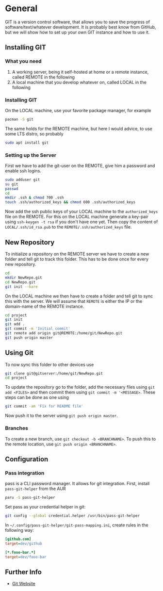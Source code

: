 # General

GIT is a version control software, that allows you to save the progress of software/text/whatever development.
It is probably best know from GitHub, but we will show how to set up your own GIT instance and how to use it.

## Installing GIT

### What you need

1. A working server, being it self-hosted at home or a remote instance, called REMOTE in the following
2. A local machine that you develop whatever on, called LOCAL in the following

### Installing GIT

On the LOCAL machine, use your favorite package manager, for example

```sh
pacman -S git
```

The same holds for the REMOTE machine, but here I would advice, to use some LTS distro, so probably

```sh
sudo apt install git
```

### Setting up the Server

First we have to add the git-user on the REMOTE, give him a password and enable ssh logins.

```sh
sudo adduser git
su git
passwd
cd
mkdir .ssh & chmod 700 .ssh
touch .ssh/authorized_keys && chmod 600 .ssh/authorized_keys
```
Now add the ssh public keys of your LOCAL machine to the `authorized_keys` file on the REMOTE.
For this on the LOCAL machine generate a key-pair using `ssh-keygen -t rsa` if you don't have one yet.
Then copy the content of `LOCAL/.ssh/id_rsa.pub` to the `REMOTE/.ssh/authorized_keys` file.

## New Repository

To initialize a repository on the REMOTE server we have to create a new folder and tell git to track this folder.
This has to be done once for every new repository.

```sh
cd
mkdir NewRepo.git
cd NewRepo.git
git init --bare
```

On the LOCAL machine we then have to create a folder and tell git to sync this with the server.
We will assume that `REMOTE` is either the IP or the domain-name of the REMOTE instance.

```sh
cd project
git init
git add .
git commit -m 'Initial commit'
git remote add origin git@REMOTE:/home/git/NewRepo.git
git push origin master
```

## Using Git

To now sync this folder to other devices use

```sh
git clone git@gitserver:/home/git/NewRepo.git
cd project
```

To update the repository go to the folder, add the necessary files using `git add <FILES>` and then commit them using `git commit -m '<MESSAGE>`. These steps can be done as one using

```sh
git commit -am 'Fix for README file'
```

Now push it to the server using `git push origin master`.

### Branches

To create a new branch, use `git checkout -b <BRANCHNAME>`.
To push this to the remote location, use `git push origin <BRANCHNAME>`.

## Configuration

### Pass integration
pass is a CLI password manager. It allows for git integration.
First, install `pass-git-helper` from the AUR
```sh
paru -S pass-git-helper
```
Set pass as your credential helper in git:
```sh
git config --global credential.helper /usr/bin/pass-git-helper
```
In `~/.config/pass-git-helper/git-pass-mapping.ini`, create rules in the following way:

```ini
[github.com]
target=dev/github

[*.fooo-bar.*]
target=dev/fooo-bar
```


## Further Info

- [Git Website](https://git-scm.com/book/en/v2/Git-on-the-Server-Setting-Up-the-Server)
